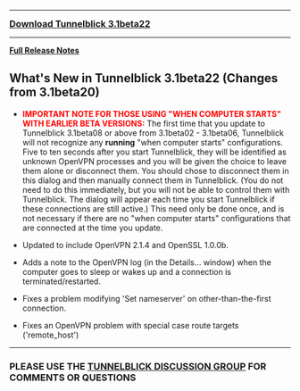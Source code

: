 
---

<font size='3'><b><a href='https://code.google.com/p/tunnelblick/downloads/detail?name=Tunnelblick_3.1beta22.dmg'>Download Tunnelblick 3.1beta22</a></b></font>

---


**[Full Release Notes](RlsNotes.md)**

## What's New in Tunnelblick 3.1beta22 (Changes from 3.1beta20) ##
  * <font color='red'><b>IMPORTANT NOTE FOR THOSE USING "WHEN COMPUTER STARTS" WITH EARLIER BETA VERSIONS:</b></font> The first time that you update to Tunnelblick 3.1beta08 or above from 3.1beta02 - 3.1beta06, Tunnelblick will not recognize any **running** "when computer starts" configurations. Five to ten seconds after you start Tunnelblick, they will be identified as unknown OpenVPN processes and you will be given the choice to leave them alone or disconnect them. You should chose to disconnect them in this dialog and then manually connect them in Tunnelblick. (You do not need to do this immediately, but you will not be able to control them with Tunnelblick. The dialog will appear each time you start Tunnelblick if these connections are still active.) This need only be done once, and is not necessary if there are no "when computer starts" configurations that are connected at the time you update.



  * Updated to include OpenVPN 2.1.4 and OpenSSL 1.0.0b.

  * Adds a note to the OpenVPN log (in the Details… window) when the computer goes to sleep or wakes up and a connection is terminated/restarted.

  * Fixes a problem modifying 'Set nameserver' on other-than-the-first connection.

  * Fixes an OpenVPN problem with special case route targets ('remote\_host')


---


### PLEASE USE THE [TUNNELBLICK DISCUSSION GROUP](http://groups.google.com/group/tunnelblick-discuss) FOR COMMENTS OR QUESTIONS